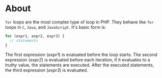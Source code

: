 # About

`for` loops are the most complex type of loop in PHP. They behave like `for` loops in `C`, `Java`, and `JavaScript`. It's basic form is:

```php
for (expr1, expr2, expr3) {
  // statements
}
```

The first expression (_expr1_) is evaluated before the loop starts. The second expression (_expr2_) is evaluated before each iteration, if it evaluates to a _truthy_ value, the statements are executed. After the executed statements, the third expression (_expr3_) is evaluated.
